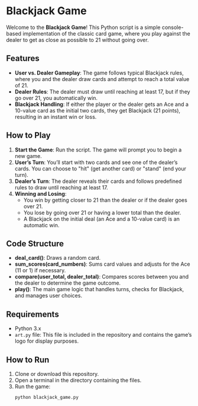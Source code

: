 # Blackjack Game

Welcome to the **Blackjack Game**! This Python script is a simple console-based implementation of the classic card game, where you play against the dealer to get as close as possible to 21 without going over.

## Features
- **User vs. Dealer Gameplay**: The game follows typical Blackjack rules, where you and the dealer draw cards and attempt to reach a total value of 21.
- **Dealer Rules**: The dealer must draw until reaching at least 17, but if they go over 21, you automatically win.
- **Blackjack Handling**: If either the player or the dealer gets an Ace and a 10-value card as the initial two cards, they get Blackjack (21 points), resulting in an instant win or loss.
  
## How to Play
1. **Start the Game**: Run the script. The game will prompt you to begin a new game.
2. **User’s Turn**: You’ll start with two cards and see one of the dealer’s cards. You can choose to "hit" (get another card) or "stand" (end your turn).
3. **Dealer’s Turn**: The dealer reveals their cards and follows predefined rules to draw until reaching at least 17.
4. **Winning and Losing**: 
   - You win by getting closer to 21 than the dealer or if the dealer goes over 21.
   - You lose by going over 21 or having a lower total than the dealer.
   - A Blackjack on the initial deal (an Ace and a 10-value card) is an automatic win.

## Code Structure
- **deal_card()**: Draws a random card.
- **sum_scores(card_numbers)**: Sums card values and adjusts for the Ace (11 or 1) if necessary.
- **compare(user_total, dealer_total)**: Compares scores between you and the dealer to determine the game outcome.
- **play()**: The main game logic that handles turns, checks for Blackjack, and manages user choices.

## Requirements
- Python 3.x
- `art.py` file: This file is included in the repository and contains the game’s logo for display purposes.

## How to Run
1. Clone or download this repository.
2. Open a terminal in the directory containing the files.
3. Run the game:
   ```bash
   python blackjack_game.py
